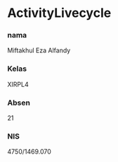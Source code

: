 # ActivityLivecycle




<h3>nama</h3> Miftakhul Eza Alfandy<br>
<h3>Kelas</h3>  XIRPL4<br>
<h3>Absen</h3>  21<br>
<h3>NIS</h3>    4750/1469.070
